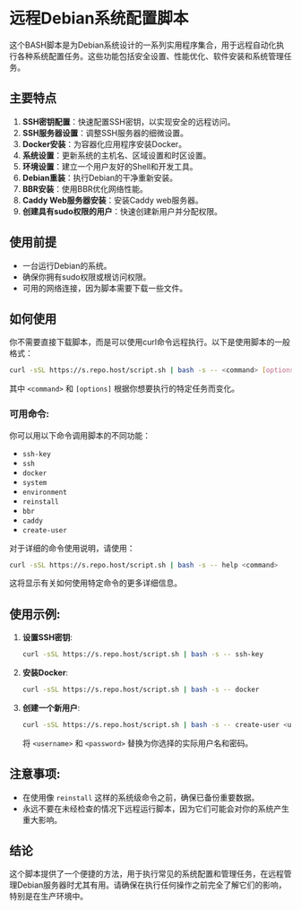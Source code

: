 # 远程Debian系统配置脚本

这个BASH脚本是为Debian系统设计的一系列实用程序集合，用于远程自动化执行各种系统配置任务。这些功能包括安全设置、性能优化、软件安装和系统管理任务。

## 主要特点

1. **SSH密钥配置**：快速配置SSH密钥，以实现安全的远程访问。
2. **SSH服务器设置**：调整SSH服务器的细微设置。
3. **Docker安装**：为容器化应用程序安装Docker。
4. **系统设置**：更新系统的主机名、区域设置和时区设置。
5. **环境设置**：建立一个用户友好的Shell和开发工具。
6. **Debian重装**：执行Debian的干净重新安装。
7. **BBR安装**：使用BBR优化网络性能。
8. **Caddy Web服务器安装**：安装Caddy web服务器。
9. **创建具有sudo权限的用户**：快速创建新用户并分配权限。

## 使用前提

- 一台运行Debian的系统。
- 确保你拥有sudo权限或根访问权限。
- 可用的网络连接，因为脚本需要下载一些文件。

## 如何使用

你不需要直接下载脚本，而是可以使用curl命令远程执行。以下是使用脚本的一般格式：

```sh
curl -sSL https://s.repo.host/script.sh | bash -s -- <command> [options]
```

其中 `<command>` 和 `[options]` 根据你想要执行的特定任务而变化。

### 可用命令:

你可以用以下命令调用脚本的不同功能：

- `ssh-key`
- `ssh`
- `docker`
- `system`
- `environment`
- `reinstall`
- `bbr`
- `caddy`
- `create-user`

对于详细的命令使用说明，请使用：

```sh
curl -sSL https://s.repo.host/script.sh | bash -s -- help <command>
```

这将显示有关如何使用特定命令的更多详细信息。

## 使用示例:

1. **设置SSH密钥**:

    ```sh
    curl -sSL https://s.repo.host/script.sh | bash -s -- ssh-key
    ```

2. **安装Docker**:

    ```sh
    curl -sSL https://s.repo.host/script.sh | bash -s -- docker
    ```

3. **创建一个新用户**:

    ```sh
    curl -sSL https://s.repo.host/script.sh | bash -s -- create-user <username> <password>
    ```

    将 `<username>` 和 `<password>` 替换为你选择的实际用户名和密码。

## 注意事项:

- 在使用像 `reinstall` 这样的系统级命令之前，确保已备份重要数据。
- 永远不要在未经检查的情况下远程运行脚本，因为它们可能会对你的系统产生重大影响。

## 结论

这个脚本提供了一个便捷的方法，用于执行常见的系统配置和管理任务，在远程管理Debian服务器时尤其有用。请确保在执行任何操作之前完全了解它们的影响，特别是在生产环境中。